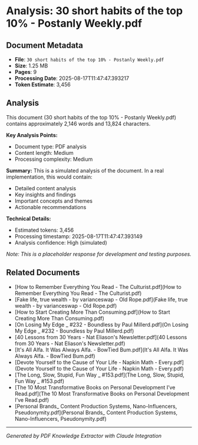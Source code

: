 # Analysis: 30 short habits of the top 10% - Postanly Weekly.pdf

## Document Metadata
- **File**: `30 short habits of the top 10% - Postanly Weekly.pdf`
- **Size**: 1.25 MB
- **Pages**: 9
- **Processing Date**: 2025-08-17T11:47:47.393217
- **Token Estimate**: 3,456

## Analysis

This document (30 short habits of the top 10% - Postanly Weekly.pdf) contains approximately 2,146 words and 13,824 characters.

**Key Analysis Points:**
- Document type: PDF analysis
- Content length: Medium
- Processing complexity: Medium

**Summary:**
This is a simulated analysis of the document. In a real implementation, this would contain:
- Detailed content analysis
- Key insights and findings
- Important concepts and themes
- Actionable recommendations

**Technical Details:**
- Estimated tokens: 3,456
- Processing timestamp: 2025-08-17T11:47:47.393149
- Analysis confidence: High (simulated)

*Note: This is a placeholder response for development and testing purposes.*

## Related Documents

- [How to Remember Everything You Read - The Culturist.pdf](How to Remember Everything You Read - The Culturist.pdf)
- [Fake life, true wealth - by varianceswap - Old Rope.pdf](Fake life, true wealth - by varianceswap - Old Rope.pdf)
- [How to Start Creating More Than Consuming.pdf](How to Start Creating More Than Consuming.pdf)
- [On Losing My Edge _ #232 - Boundless by Paul Millerd.pdf](On Losing My Edge _ #232 - Boundless by Paul Millerd.pdf)
- [40 Lessons from 30 Years - Nat Eliason's Newsletter.pdf](40 Lessons from 30 Years - Nat Eliason's Newsletter.pdf)
- [It's All Alfa. It Was Always Alfa. - BowTied Bum.pdf](It's All Alfa. It Was Always Alfa. - BowTied Bum.pdf)
- [Devote Yourself to the Cause of Your Life - Napkin Math - Every.pdf](Devote Yourself to the Cause of Your Life - Napkin Math - Every.pdf)
- [The Long, Slow, Stupid, Fun Way _ #153.pdf](The Long, Slow, Stupid, Fun Way _ #153.pdf)
- [The 10 Most Transformative Books on Personal Development I’ve Read.pdf](The 10 Most Transformative Books on Personal Development I’ve Read.pdf)
- [Personal Brands_ Content Production Systems, Nano-Influencers, Pseudonymity.pdf](Personal Brands_ Content Production Systems, Nano-Influencers, Pseudonymity.pdf)

---
*Generated by PDF Knowledge Extractor with Claude Integration*